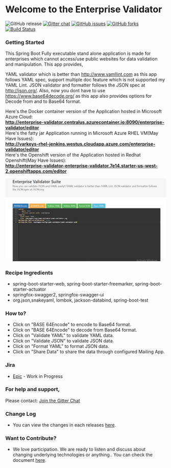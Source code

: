 
# Welcome to the Enterprise Validator

![GitHub release](https://img.shields.io/github/release/anandvarkeyphilips/enterprise-validator.svg)
[![Gitter chat](https://badges.gitter.im/gitterHQ/gitter.png)](https://gitter.im/enterprise-validator/Lobby)
[![GitHub issues](https://img.shields.io/github/issues/anandvarkeyphilips/enterprise-validator.svg)](https://github.com/anandvarkeyphilips/enterprise-validator/issues)
[![GitHub forks](https://img.shields.io/github/forks/anandvarkeyphilips/enterprise-validator.svg)](https://github.com/anandvarkeyphilips/enterprise-validator/network)
[![Build Status](http://varkeys-rhel-jenkins.westus.cloudapp.azure.com:8080/buildStatus/icon?job=pipeline-job)](http://varkeys-rhel-jenkins.westus.cloudapp.azure.com:8080/job/pipeline-job/)

### Getting Started

This Spring Boot Fully executable stand alone application is made for enterprises which cannot access/use public
websites for data validation and manipulation. This app provides,

YAML validator which is better than http://www.yamllint.com as this app follows YAML spec, support multiple doc feature
which is not supported my YAML Lint. JSON validator and formatter follows the JSON spec at http://json.org/. Also, now 
you dont have to use https://www.base64decode.org/ as this app also provides options for Decode from and to Base64 format.

Here's the Docker container version of the Application hosted in Microsoft Azure Cloud:  
**http://enterprise-validator.centralus.azurecontainer.io:8090/enterprise-validator/editor**  
Here's the fatty jar Application running in Microsoft Azure RHEL VM(May Have Issues):  
**http://varkeys-rhel-jenkins.westus.cloudapp.azure.com/enterprise-validator/editor**  
Here's the Openshift version of the Application hosted in Redhat Openshift(May Have Issues):  
**http://enterprise-validator-enterprise-validator.7e14.starter-us-west-2.openshiftapps.com/editor**  

![Alt text](README-IMAGES/enterprise-validator.png?raw=true "Enterprise Validator Suite")

### Recipe Ingredients
 * spring-boot-starter-web, spring-boot-starter-freemarker, spring-boot-starter-actuator
 * springfox-swagger2, springfox-swagger-ui
 * org.json,snakeyaml, lombok, jackson-databind, spring-boot-test


### How to?
* Click on "BASE 64Encode" to encode to Base64 format.
* Click on "BASE 64Encode" to decode from Base64 format.
* Click on "Validate YAML" to validate YAML data.
* Click on "Validate JSON" to validate JSON data.
* Click on "Format YAML" to format JSON data.
* Click on "Share Data" to share the data through configured Mailing App.


### Jira
* [Epic](https://jira.global.atlassian.com/browse/<JIRA-ID>) - Work in Progress

### For help and support,
Please contact: [Join the Gitter Chat](https://gitter.im/enterprise-validator/Lobby/)

### Change Log
 
 * You can view the changes in each releases [here](https://github.com/anandvarkeyphilips/enterprise-validator/releases).
 
### Want to Contribute?
  * We love participation. We are ready to listen and discuss about changing underlying technologies or anything..
    You can check the document [here](CONTRIBUTING.md).